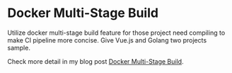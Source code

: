# Docker Multi-Stage Build

Utilize docker multi-stage build feature for those project need compiling to make CI pipeline more concise. Give Vue.js and Golang two projects sample.

Check more detail in my blog post [Docker Multi-Stage Build](https://blueswen.github.io/2020/11/15/docker-multi-stage-build/).
